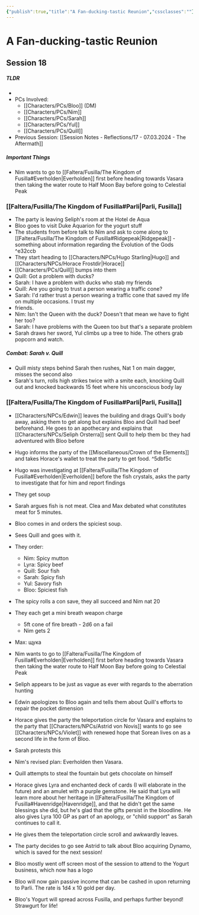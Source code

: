 ```yaml
---
{"publish":true,"title":"A Fan-ducking-tastic Reunion","cssclasses":""}
---
```




# A Fan-ducking-tastic Reunion

## Session 18

##### TLDR

-
- PCs Involved:
  - [[Characters/PCs/Bloo]] (DM)
  - [[Characters/PCs/Nim]]
  - [[Characters/PCs/Sarah]]
  - [[Characters/PCs/Yul]]
  - [[Characters/PCs/Quill]]
- Previous Session: [[Session Notes - Reflections/17 - 07.03.2024 - The Aftermath]]

##### Important Things

- Nim wants to go to [[Faltera/Fusilla/The Kingdom of Fusilla#Everholden\|Everholden]] first before heading towards Vasara then taking the water route to Half Moon Bay before going to Celestial Peak

### [[Faltera/Fusilla/The Kingdom of Fusilla#Parli\|Parli, Fusilla]]

- The party is leaving Seliph's room at the Hotel de Aqua
- Bloo goes to visit Duke Aquarion for the yogurt stuff
- The students from before talk to Nim and ask to come along to [[Faltera/Fusilla/The Kingdom of Fusilla#Ridgepeak\|Ridgepeak]] - something about information regarding the Evolution of the Gods ^e32ccb
- They start heading to [[Characters/NPCs/Hugo Starling\|Hugo]] and [[Characters/NPCs/Horace Frostdir\|Horace]]
- [[Characters/PCs/Quill]] bumps into them
- Quill: Got a problem with ducks?
- Sarah: I have a problem with ducks who stab my friends
- Quill: Are you going to trust a person wearing a traffic cone?
- Sarah: I'd rather trust a person wearing a traffic cone that saved my life on multiple occasions. I trust my
- friends.
- Nim: Isn't the Queen with the duck? Doesn't that mean we have to fight her too?
- Sarah: I have problems with the Queen too but that's a separate problem
- Sarah draws her sword, Yul climbs up a tree to hide. The others grab popcorn and watch.

##### Combat: Sarah v. Quill

- Quill misty steps behind Sarah then rushes, Nat 1 on main dagger, misses the second also
- Sarah's turn, rolls high strikes twice with a smite each, knocking Quill out and knocked backwards 15 feet where his unconscious body lay

### [[Faltera/Fusilla/The Kingdom of Fusilla#Parli\|Parli, Fusilla]]

- [[Characters/NPCs/Edwin]] leaves the building and drags Quill's body away, asking them to get along but explains Bloo and Quill had beef beforehand. He goes to an apothecary and explains that [[Characters/NPCs/Seliph Orsterra]] sent Quill to help them bc they had adventured with Bloo before
- Hugo informs the party of the [[Miscellaneous/Crown of the Elements]] and takes Horace's wallet to treat the party to get food. ^5dbf5c
- Hugo was investigating at [[Faltera/Fusilla/The Kingdom of Fusilla#Everholden\|Everholden]] before the fish crystals, asks the party to investigate that for him and report findings
- They get soup
- Sarah argues fish is not meat. Clea and Max debated what constitutes meat for 5 minutes.
- Bloo comes in and orders the spiciest soup.
- Sees Quill and goes with it.
- They order:
  - Nim: Spicy mutton
  - Lyra: Spicy beef
  - Quill: Sour fish
  - Sarah: Spicy fish
  - Yul: Savory fish
  - Bloo: Spiciest fish
- The spicy rolls a con save, they all succeed and Nim nat 20
- They each get a mini breath weapon charge
  - 5ft cone of fire breath - 2d6 on a fail
  - Nim gets 2
- Max: щука
- Nim wants to go to [[Faltera/Fusilla/The Kingdom of Fusilla#Everholden\|Everholden]] first before heading towards Vasara then taking the water route to Half Moon Bay before going to Celestial Peak
- Seliph appears to be just as vague as ever with regards to the aberration hunting
- Edwin apologizes to Bloo again and tells them about Quill's efforts to repair the pocket dimension
- Horace gives the party the teleportation circle for Vasara and explains to the party that [[Characters/NPCs/Astrid von Novis]] wants to go see [[Characters/NPCs/Violet]] with renewed hope that Sorean lives on as a second life in the form of Bloo.
- Sarah protests this
- Nim's revised plan: Everholden then Vasara.
- Quill attempts to steal the fountain but gets chocolate on himself
- Horace gives Lyra and enchanted deck of cards (I will elaborate in the future) and an amulet with a purple gemstone. He said that Lyra will learn more about her heritage in [[Faltera/Fusilla/The Kingdom of Fusilla#Havenridge\|Havenridge]], and that he didn't get the same blessings she did, but he's glad that the gifts persist in the bloodline. He also gives Lyra 100 GP as part of an apology, or "child support" as Sarah continues to call it.
- He gives them the teleportation circle scroll and awkwardly leaves.
- The party decides to go see Astrid to talk about Bloo acquiring Dynamo, which is saved for the next session!

- Bloo mostly went off screen most of the session to attend to the Yogurt business, which now has a logo
- Bloo will now gain passive income that can be cashed in upon returning to Parli. The rate is 1d4 x 10 gold per day.
- Bloo's Yogurt will spread across Fusilla, and perhaps further beyond! Strawgurt for life!

